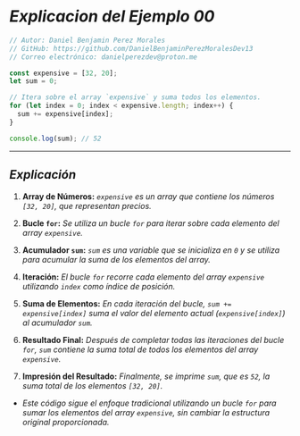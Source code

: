 <!-- Autor: Daniel Benjamin Perez Morales -->
<!-- GitHub: https://github.com/DanielBenjaminPerezMoralesDev13 -->
<!-- GitLab: https://gitlab.com/DanielBenjaminPerezMoralesDev13 -->
<!-- Correo electrónico: danielperezdev@proton.me -->

# ***Explicacion del Ejemplo 00***

```javascript
// Autor: Daniel Benjamin Perez Morales
// GitHub: https://github.com/DanielBenjaminPerezMoralesDev13
// Correo electrónico: danielperezdev@proton.me

const expensive = [32, 20];
let sum = 0;

// Itera sobre el array `expensive` y suma todos los elementos.
for (let index = 0; index < expensive.length; index++) {
  sum += expensive[index];
}

console.log(sum); // 52
```

---

## ***Explicación***

1. **Array de Números:** *`expensive` es un array que contiene los números `[32, 20]`, que representan precios.*

2. **Bucle `for`:** *Se utiliza un bucle `for` para iterar sobre cada elemento del array `expensive`.*

3. **Acumulador `sum`:** *`sum` es una variable que se inicializa en `0` y se utiliza para acumular la suma de los elementos del array.*

4. **Iteración:** *El bucle `for` recorre cada elemento del array `expensive` utilizando `index` como índice de posición.*

5. **Suma de Elementos:** *En cada iteración del bucle, `sum += expensive[index]` suma el valor del elemento actual (`expensive[index]`) al acumulador `sum`.*

6. **Resultado Final:** *Después de completar todas las iteraciones del bucle `for`, `sum` contiene la suma total de todos los elementos del array `expensive`.*

7. **Impresión del Resultado:** *Finalmente, se imprime `sum`, que es `52`, la suma total de los elementos `[32, 20]`.*

- *Este código sigue el enfoque tradicional utilizando un bucle `for` para sumar los elementos del array `expensive`, sin cambiar la estructura original proporcionada.*
